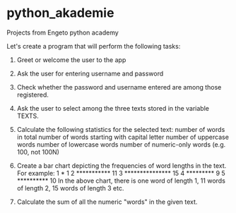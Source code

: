 # python_akademie
Projects from Engeto python academy 

Let's create a program that will perform the following tasks:

1) Greet or welcome the user to the app
2) Ask the user for entering username and password
3) Check whether the password and username entered are among those registered.

4) Ask the user to select among the three texts stored in the variable TEXTS.

5) Calculate the following statistics for the selected text:
number of words in total
number of words starting with capital letter
number of uppercase words
number of lowercase words
number of numeric-only words (e.g. 100, not 100N)

6) Create a bar chart depicting the frequencies of word lengths in the text. For example:
1 * 1
 2 *********** 11
 3 *************** 15
 4 ********* 9
 5 ********** 10
In the above chart, there is one word of length 1, 11 words of length 2, 15 words of length 3 etc.

7) Calculate the sum of all the numeric "words" in the given text.

